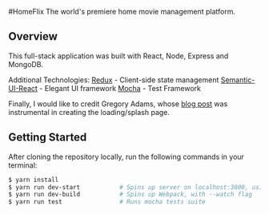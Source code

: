 #HomeFlix
The world's premiere home movie management platform.

## Overview
This full-stack application was built with React, Node, Express and MongoDB. 

Additional Technologies: 
[Redux](https://redux.js.org/) - Client-side state management
[Semantic-UI-React](https://react.semantic-ui.com/introduction) - Elegant UI framework
[Mocha](https://mochajs.org/) - Test Framework

Finally, I would like to credit Gregory Adams, whose [blog post](https://hugogiraudel.com/2015/04/15/netflix-logo-in-css/) was instrumental in creating the loading/splash page. 

## Getting Started

After cloning the repository locally, run the following commands in your terminal:

```bash
$ yarn install
$ yarn run dev-start           # Spins up server on localhost:3000, using nodemon
$ yarn run dev-build           # Spins up Webpack, with --watch flag
$ yarn run test                # Runs mocha tests suite
```